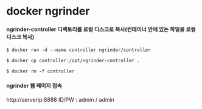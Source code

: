 # docker ngrinder

#### ngrinder-controller 디렉토리를 로컬 디스크로 복사(컨테이너 안에 있는 파일을 로컬디스크 복사)
```
$ docker run -d --name controller ngrinder/controller

$ docker cp controller:/opt/ngrinder-controller .

$ docker rm -f controller
```

#### ngrinder 웹 페이지 접속
http://serverip:8888
ID/PW : admin / admin
